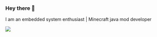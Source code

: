 ### Hey there 👋 
I am an embedded system enthusiast | Minecraft java mod developer 

<a href="https://github-readme-stats.vercel.app/api/top-langs/?username=robcholz">
  <img align="center" src="https://github-readme-stats.vercel.app/api/top-langs/?username=robcholz&theme=tokyonight" />
</a>
